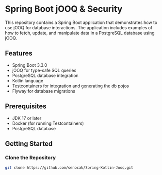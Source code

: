 # Spring Boot jOOQ & Security

This repository contains a Spring Boot application that demonstrates how to use jOOQ for database interactions. The application includes examples of how to fetch, update, and manipulate data in a PostgreSQL database using jOOQ.

## Features

- Spring Boot 3.3.0
- jOOQ for type-safe SQL queries
- PostgreSQL database integration
- Kotlin language
- Testcontainers for integration and generating the db pojos
- Flyway for database migrations

## Prerequisites

- JDK 17 or later
- Docker (for running Testcontainers)
- PostgreSQL database

## Getting Started

### Clone the Repository

```bash
git clone https://github.com/senocak/Spring-Kotlin-Jooq.git
```